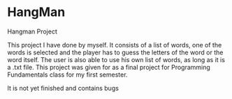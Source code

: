 # HangMan
Hangman Project

This project I have done by myself. It consists of a list of words, one of the words is selected and the player has to guess the letters of the word or the word itself. The user is also able to use his own list of words, as long as it is a .txt file. This project was given for as a final project for Programming Fundamentals class for my first semester.

It is not yet finished and contains bugs
